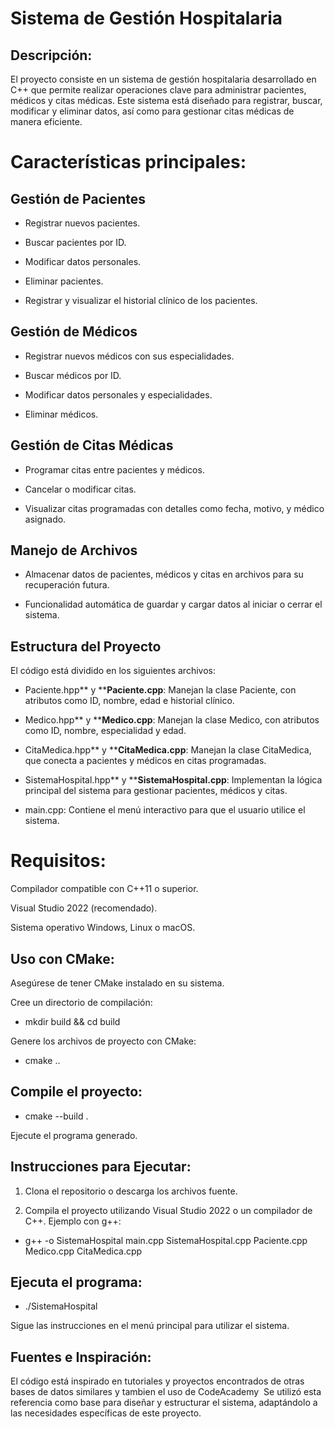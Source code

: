 # Sistema de Gestión Hospitalaria

## Descripción:
El proyecto consiste en un sistema de gestión hospitalaria desarrollado en C++ que permite realizar operaciones clave para administrar pacientes, médicos y citas médicas. Este sistema está diseñado para registrar, buscar, modificar y eliminar datos, así como para gestionar citas médicas de manera eficiente.

# Características principales:

## Gestión de Pacientes

- Registrar nuevos pacientes.

- Buscar pacientes por ID.

- Modificar datos personales.

- Eliminar pacientes.

- Registrar y visualizar el historial clínico de los pacientes.

## Gestión de Médicos

- Registrar nuevos médicos con sus especialidades.

- Buscar médicos por ID.

- Modificar datos personales y especialidades.

- Eliminar médicos.

## Gestión de Citas Médicas

- Programar citas entre pacientes y médicos.

- Cancelar o modificar citas.

- Visualizar citas programadas con detalles como fecha, motivo, y médico asignado.

## Manejo de Archivos

- Almacenar datos de pacientes, médicos y citas en archivos para su recuperación futura.

- Funcionalidad automática de guardar y cargar datos al iniciar o cerrar el sistema.

## Estructura del Proyecto

El código está dividido en los siguientes archivos:

- Paciente.hpp** y ****Paciente.cpp**: Manejan la clase Paciente, con atributos como ID, nombre, edad e historial clínico.

- Medico.hpp** y ****Medico.cpp**: Manejan la clase Medico, con atributos como ID, nombre, especialidad y edad.

- CitaMedica.hpp** y ****CitaMedica.cpp**: Manejan la clase CitaMedica, que conecta a pacientes y médicos en citas programadas.

- SistemaHospital.hpp** y ****SistemaHospital.cpp**: Implementan la lógica principal del sistema para gestionar pacientes, médicos y citas.

- main.cpp: Contiene el menú interactivo para que el usuario utilice el sistema.

# Requisitos:

Compilador compatible con C++11 o superior.

Visual Studio 2022 (recomendado).

Sistema operativo Windows, Linux o macOS.

## Uso con CMake:

Asegúrese de tener CMake instalado en su sistema.

Cree un directorio de compilación:

- mkdir build && cd build

Genere los archivos de proyecto con CMake:

- cmake ..

## Compile el proyecto:

- cmake --build .

Ejecute el programa generado.

## Instrucciones para Ejecutar:

1. Clona el repositorio o descarga los archivos fuente.

2. Compila el proyecto utilizando Visual Studio 2022 o un compilador de C++. Ejemplo con g++:

- g++ -o SistemaHospital main.cpp SistemaHospital.cpp Paciente.cpp Medico.cpp CitaMedica.cpp

## Ejecuta el programa:

- ./SistemaHospital

Sigue las instrucciones en el menú principal para utilizar el sistema.

## Fuentes e Inspiración:

El código está inspirado en tutoriales y proyectos encontrados de otras bases de datos similares y tambien el uso de CodeAcademy  
Se utilizó esta referencia como base para diseñar y estructurar el sistema, adaptándolo a las necesidades específicas de este proyecto.

